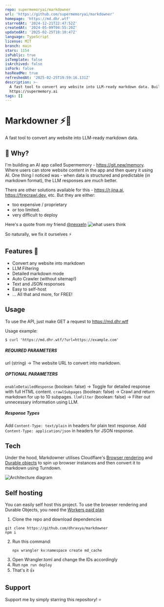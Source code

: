 ```yaml
---
repo: supermemoryai/markdowner
url: 'https://github.com/supermemoryai/markdowner'
homepage: 'https://md.dhr.wtf'
starredAt: '2024-12-21T22:47:52Z'
createdAt: '2024-05-09T04:55:20Z'
updatedAt: '2025-02-25T18:10:47Z'
language: TypeScript
license: MIT
branch: main
stars: 1154
isPublic: true
isTemplate: false
isArchived: false
isFork: false
hasReadMe: true
refreshedAt: '2025-02-25T19:59:16.131Z'
description: >-
  A fast tool to convert any website into LLM-ready markdown data. Built by
  https://supermemory.ai
tags: []
---
```


# Markdowner ⚡📝

A fast tool to convert any website into LLM-ready markdown data.

## 👀 Why?

I'm building an AI app called Supermemory - https://git.new/memory. Where users can store website content in the app and then query it using AI. One thing I noticed was - when data is structured and predictable (in markdown format), the LLM responses are _much_ better.

There are other solutions available for this - https://r.jina.ai, https://firecrawl.dev, etc. But they are either:

- too expensive / proprietary
- or too limited.
- very difficult to deploy

Here's a quote from my friend [@nexxeln](https://github.com/nexxeln)
![what users think](https://i.dhr.wtf/r/Clipboard_May_9,_2024_at_12.35 AM.png)

So naturally, we fix it ourselves ⚡

## Features 🚀

- Convert any website into markdown
- LLM Filtering
- Detailed markdown mode
- Auto Crawler (without sitemap!)
- Text and JSON responses
- Easy to self-host
- ... All that and more, for FREE!

## Usage

To use the API, just make GET a request to https://md.dhr.wtf

Usage example:

```
$ curl 'https://md.dhr.wtf/?url=https://example.com'
```

##### _REQUIRED PARAMETERS_

url (string) -> The website URL to convert into markdown.

##### _OPTIONAL PARAMETERS_

`enableDetailedResponse` (boolean: false) -> Toggle for detailed response with full HTML content.
`crawlSubpages` (boolean: false) -> Crawl and return markdown for up to 10 subpages.
`llmFilter` (boolean: false) -> Filter out unnecessary information using LLM.

##### _Response Types_

Add `Content-Type: text/plain` in headers for plain text response.
Add `Content-Type: application/json` in headers for JSON response.

## Tech

Under the hood, Markdowner utilises Cloudflare's [Browser rendering](https://developers.cloudflare.com/browser-rendering/) and [Durable objects](https://developers.cloudflare.com/durable-objects/) to spin up browser instances and then convert it to markdown using Turndown.

![Architecture diagram](https://i.dhr.wtf/r/Clipboard_May_9,_2024_at_12.25 AM.png)

## Self hosting

You can easily self host this project. To use the browser rendering and Durable Objects, you need the [Workers paid plan](https://developers.cloudflare.com/workers-ai/platform/pricing/)

1. Clone the repo and download dependencies

```
git clone https://github.com/dhravya/markdowner
npm i
```

2. Run this command:
   ```
   npx wrangler kv:namespace create md_cache
   ```
3. Open Wrangler.toml and change the IDs accordingly
4. Run `npm run deploy`
5. That's it 👍

## Support

Support me by simply starring this repository! ⭐
